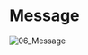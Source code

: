 # Message
![06_Message](https://user-images.githubusercontent.com/95197594/166400171-db68ca6f-b6c3-40c2-9d77-aed33c4c8e8e.jpg)
